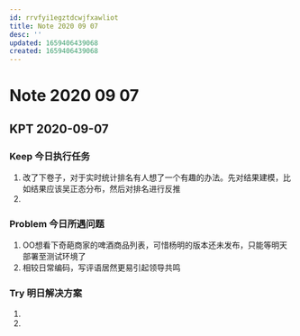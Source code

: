 ```yaml
---
id: rrvfyi1egztdcwjfxawliot
title: Note 2020 09 07
desc: ''
updated: 1659406439068
created: 1659406439068
---
```

# Note 2020 09 07

## KPT 2020-09-07

### Keep 今日执行任务
1.  改了下卷子，对于实时统计排名有人想了一个有趣的办法。先对结果建模，比如结果应该吴正态分布，然后对排名进行反推
2. 

### Problem 今日所遇问题
1. OO想看下奇葩商家的啤酒商品列表，可惜杨明的版本还未发布，只能等明天部署至测试环境了
2. 相较日常编码，写评语居然更易引起领导共鸣 

### Try 明日解决方案
1. 
2. 